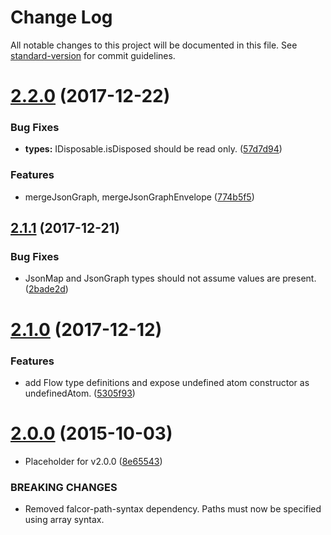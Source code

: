 # Change Log

All notable changes to this project will be documented in this file. See [standard-version](https://github.com/conventional-changelog/standard-version) for commit guidelines.

<a name="2.2.0"></a>
# [2.2.0](https://github.com/Netflix/falcor-json-graph/compare/v2.1.1...v2.2.0) (2017-12-22)


### Bug Fixes

* **types:** IDisposable.isDisposed should be read only. ([57d7d94](https://github.com/Netflix/falcor-json-graph/commit/57d7d94))


### Features

* mergeJsonGraph, mergeJsonGraphEnvelope ([774b5f5](https://github.com/Netflix/falcor-json-graph/commit/774b5f5))



<a name="2.1.1"></a>
## [2.1.1](https://github.com/Netflix/falcor-json-graph/compare/v2.1.0...v2.1.1) (2017-12-21)


### Bug Fixes

* JsonMap and JsonGraph types should not assume values are present. ([2bade2d](https://github.com/Netflix/falcor-json-graph/commit/2bade2d))



<a name="2.1.0"></a>
# [2.1.0](https://github.com/Netflix/falcor-json-graph/compare/v2.0.0...v2.1.0) (2017-12-12)


### Features

* add Flow type definitions and expose undefined atom constructor as undefinedAtom. ([5305f93](https://github.com/Netflix/falcor-json-graph/commit/5305f93))



<a name="2.0.0"></a>
# [2.0.0](https://github.com/Netflix/falcor-json-graph/compare/v1.1.5...v2.0.0) (2015-10-03)


* Placeholder for v2.0.0 ([8e65543](https://github.com/Netflix/falcor-json-graph/commit/8e65543))

### BREAKING CHANGES

* Removed falcor-path-syntax dependency. Paths must now be specified using array syntax.
